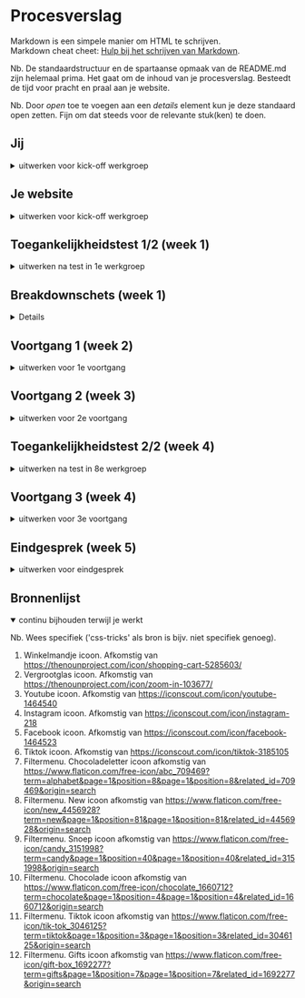 # Procesverslag
Markdown is een simpele manier om HTML te schrijven.  
Markdown cheat cheet: [Hulp bij het schrijven van Markdown](https://github.com/adam-p/markdown-here/wiki/Markdown-Cheatsheet).

Nb. De standaardstructuur en de spartaanse opmaak van de README.md zijn helemaal prima. Het gaat om de inhoud van je procesverslag. Besteedt de tijd voor pracht en praal aan je website.

Nb. Door *open* toe te voegen aan een *details* element kun je deze standaard open zetten. Fijn om dat steeds voor de relevante stuk(ken) te doen.





## Jij

<details>
<summary>uitwerken voor kick-off werkgroep</summary>

### Auteur:
Valena Herwig 

#### Je startniveau:
Blauw/Rood

#### Je focus:
Surface plane
 
</details>





## Je website

<details>
<summary>uitwerken voor kick-off werkgroep</summary>

### Je opdracht:
https://www.jamin.nl (Is een snoepwebsite)

#### srceenshot(s) van de eerste pagina (small srceen): 
Chocoladeletters pagina, dit is de landingspagina momenteel.
<img src="readme-images/chocoladeletters.jpg"/>

#### srceenshot(s) van de tweede pagina (small srceen):
candy pagina
<img src="readme-images/candy.jpg"/>


 
</details>



## Toegankelijkheidstest 1/2 (week 1)

<details>
<summary>uitwerken na test in 1e werkgroep</summary>

### Bevindingen
Lijst met je bevindingen die in de test naar voren kwamen:

#### srceenreader

Het gebruik van de srceenreader op mijn gekozen website was vrij makkelijk en duidelijk. Doordat mijn gekozen website gebruik maakt van een paar knoppen en niet al teveel kleine links, loop je er vrij makkelijk doorheen. Het enige puntje waar mijn klasgenoot en ik tegenaan liepen was de eerste pagina waar je jouw winkel moet opzoeken via een postcode. Dat ging niet helemaal makkelijk en we kwamen ook niet verder. Dit is een scherm wat dus verbeterd kan worden. 

<img src="readme-images/jaminstart.jpg"/>
  
Het probleem bevinden zich alleen op het eerste scherm. Het kan opgelost worden door het scherm weg te halen, ook omdat dit toch een soort van privacyschending is doordat je jouw postcode moet delen. Maar het kan ook op een andere manier uitgewerkt worden, zoals in plaats van je postcode te delen, je de website kan zoeken gericht op alfabet.

<img src="readme-images/srceenreader.jpg"/>



#### Muis en Toetsenbord 
De website is goed te besturen met muis en toetsenbord. Doormiddel van de pijltjes kan je naar boven en beneden srcollen. Met de tab toets kan je navigeren door de website heen.
Er is dus geen oplossing nodig want de website biedt deze mogelijkheid al.


#### Motoriek (shocks, elastiekjes)
Mijn klasgenoot en ik vonden het moeilijk om de website te bedienen met de shocks. Je kan wel wat handelingen, zoals met de pijltjes srcollen, maar vaak zit je net een toets verkeerd door het trillen. Met de elastiekjes was wel te doen, omdat je nog je andere vingers had om te navigeren. Maar ik kan mij voorstellen dat als je in het gips zit met beide handen dat dit ook moeilijk wordt.

<img src="readme-images/elasrtiek.jpg"/>

Mijn oplossingsvoorstel is dan ook eventueel om op de website voice-control te gebruiken. Mocht dit mogelijk zijn. Hierdoor kan de gebruiker communiceren met de website welke handelingen er gedaan moeten worden, zonder dat die gebruik maakt van het toetsenbord.

<img src="readme-images/shocks.jpg"/>



#### Visueel (brillen, contrast, kleurenblind, dark/light). 

<img src="readme-images/bril.jpg"/>
<img src="readme-images/briltwee.jpg"/>

Wat opviel is dat de website geen dark mode optie heeft. Nu scheelt het dat de website geen gebruik maakt van felle kleuren, maar toch zou het wel fijn zijn als de website dit aanbiedt. De contrasten zijn nog steeds duidelijk en de kleuren zijn duidelijk te onderscheiden, ondanks het zicht van iemand die kleurenblind is of anders ziet qua kleuren. Wat wel duidelijk te merken was tijdens het gebruik van de brillen, is bepaalde content niet opvalt of moeilijk te zien is. De afbeeldingen zijn bijvoorbeeld heel goed zichtbaar, omdat dit groot is maar de tekst eronder valt niet op als je minder ziet of last heb blur, suikerziekte of andere oogbeperkingen. 

<img src="readme-images/donnametbril.jpg"/>

Ik zat te denken als oplossing om de content op de website of groter te maken of een inzoom optie aan te bieden. Hierdoor kan de gebruiker die slechtziend is inzoomen op bepaalde content wat die moeilijk kan zien.


 


</details>



## Breakdownschets (week 1)

<details>
<img src="readme-images/Jaminschema.jpg"/>

</details>





## Voortgang 1 (week 2)

<details>
<summary>uitwerken voor 1e voortgang</summary>

### Stand van zaken
Ik vind het nog moeilijk om grid toe te passen, omdat ik meerdere sections heb. Dit heb ik geprobeerd maar dit ging niet heel goed. Wel heb ik zelf een dropdown menu gemaakt. Heel vaak gaat het qua html wel goed, maar vanaf het moment dat ik grid of flex moet toepassen gaat het niet helemaal goed. Ik probeer op internet ook bronnen te vinden die mij daar bij kunnen helpen. Maar het is veel al div's en classes.


### Agenda voor meeting


Martijn:

-HTML Structuur presenteren

-Werking CSS ´order´ laten zien

-Positioning van plaatjes

-Eventuele tips van groepsgenoten

-Werking CSS ´order´ laten zien

-Positioning van plaatjes

-Eventuele tips van groepsgenoten

Jip:

-Voortgang met teamgenoten bespreken

-Planning van de afgelopen weken

-Hoe zijn jullie gestart?

Valena:

-Bespreken over de grid         

-Dropdown menu  

-Feedback van mijn team   

-Eventuele tips van teamgenoten


### Verslag van meeting

Ik heb veel meer geleerd over grid en hoe ik dit kan toepassen. De klassenassistenses hebben mij laten zien hoe ik mijn artikelen beter kan verdelen, door middel van grid. Ik vroeg feedback over mijn dropdown menu maar ze gaven mij als tip om daar later naar te kijken. Ik vond het een leerzame meeting, ook omdat je samenkomt en de kans hebt om jouw werk te vergeleken met de andere studenten. Door de meeting wist ik waar ik verder mee kon gaan en dat zijn mijn artikelen. Ik heb tot nu toe niet echt meegemaakt dat klassenassistentes mij goede advies gaven, maar ik heb echt veel gehad aan deze hulp. 

</details>





## Voortgang 2 (week 3)

<details>
<summary>uitwerken voor 2e voortgang</summary>

### Stand van zaken
Ik heb deze week hard gewerkt aan mijn website, ook met de hulp van de klassenassistenten. Ik ben druk bezig geweest met mijn footer, de grid en het stylen hiervan. Ik heb heel erg moeite gehad met het stylen van de sections apart van elkaar. Dit is uiteindelijk wel grotendeels gelukt. Ik heb vooral nog moeite met mijn tabel. Ik ga hierna binnen met het javascript gedeelte, daar had ik vorig jaar de meeste moeite mee dus ik hoop dat het nu grotendeels lukt. 


### Agenda voor meeting

Martijn:
Tot nu toe gaat het goed met mijn website. Ik moet alleen de secties nog vormgeven. Wat nog wel een belangrijk is zijn de navigatie en het daadwerkelijk responsive maken. Ik ga daar dit weekend hard mee aan de slag zodat ik volgende week kan gebruiken om veel vragen te stellen. Ik heb zelf hulp nodig met het maken van de navigatie en het verplaatsen van de content bij breakpoints.

Jip:
Ik heb al mij html erin staan ben nu bezig met mijn css. Maar ik ben helaas momenteel ziek waardoor ik niet aanwezig ben bij de 2de voortgang. 

Valena:
Ik zou wel meer willen weten over de tabel en wat de eisen zijn voor de tweede pagina. Ik heb nog moeite met mijn filter knop dus daar zou ik ook wel meer hulp bij willen hebben. Voor de rest ga ik aan de slag met Javascript en het verder uitwerken van animatie.

### Verslag van meeting

Tijdens de meeting hebben we met de docent bepaalde punten doorlopen, zoals grid en wat fr inhoud. Daarbij hebben we gekeken welke tweedepagina ik kan gaan maken en weet ik nu wat voor menu het beste aansluit op mijn website. Ik had niet zozeer specifieke vragen over mijn code, maar meer de oplevering en dit is duidelijk beantwoord. Ik weet nu waar ik gerichter naar moet kijken en hoe ik de aankomende twee weken nog te werk ga. Dat is nog meer letten op details, aan de slag met javascript, mijn eerste pagina afronden, aan de tweede beginnen en animatie toevoegen. 

</details>





## Toegankelijkheidstest 2/2 (week 4)

<details>
<summary>uitwerken na test in 8e werkgroep</summary>

### Bevindingen
De website is verbeterd doordat er nu gebruik is gemaakt van semantische code. Als de gebruiker nu over de opties heen gaat en focust op de a, zoomt die in. 

#### srceenreader
Door het testen met de screenreader kwamen wij erachter dat mijn buttons nog niet duidelijk stonden qua code. Voor de rest sprak die duidelijk de links en kopjes op. Maar ik ga nog even mijn buttons aanpassen, zodat dat ook klopt qua code.

<img src="readme-images/screenreadervoorbeeld.png"/>


#### Muis en Toetsenbord 
Muis en toetsenbord werkt goed, net zoals op de huidge website. Je kan er goed doorheen tabben en ook scrollen.

#### Motoriek (shocks, elastiekjes)
De website is goed te bedienen, ondanks de shocks en elastiekjes. Het gaat allemaal wel een stuk langzamer, maar het is wel te doen. Dit kan bijvoorbeeld door de pijltjes toets te gebruiken. 


<img src="readme-images/shock.png"/>


#### Visueel (brillen, contrast, kleurenblind, dark/light). 
Met de brillen was er niet veel verschil te zien. Bepaalde brillen, zoals Central field loss was er weimnig te zien maar dat valt moeilijk op te lossen. Bij de field loss en blur kwam er wel duidelijk naar voren dat de tekst wat groter moet, dus dat is zeker iets om op te lossen. Darkmode heb ik nog niet toegepast dus dat konden we nog niet uittesten, maar door de toepassing colorblindly konden we zien hoe de website eruit ziet in verschillende kleuren. 

<img src="readme-images/donnametbrilop.png"/>


</details>





## Voortgang 3 (week 4)

<details>
<summary>uitwerken voor 3e voortgang</summary>

### Stand van zaken
Wat goed ging is dat ik mijn eerste pagina al bijna af heb, zoals die hoort. Ik heb helaas nog moeite met de social media iconen toevoegen en javascript. Met de screenshots hieronder laat ik het verschil zien tussen de huidige website en wat er bij mij nog ontbreekt.

  
<img src="readme-images/huidigesocialmedia.png"/> 
Dit is de social media van de huidige website en zo moet het uiteindelijk ook op mijn website komen te staan.

<img src="readme-images/mijnsocialmedia.png"/> 

Daarnaast heb ik nog geen animatie of javascript toegepast dus daar moet ik wel nog aan beginnen. Ik heb daar best wel nog moeite mee en wil dat dan ook graag bespreken tijdens de meeting. Voor de rest ben ik wel al begonnen aan mijn tweede pagina, heb ik al aparte stylensheets. Tevens heb ik ook een vergrootglas toegevoegd waar ik best wel trots op. Dit is hieronder terug te zien:

<img src="readme-images/vergrootglas.png"/> 



Martijn:
Op de blogs pagina wil ik dat de kolommen allemaal even grote afbeeldingen hebben. Ik wil op de index pagina de koffie plaatjes naast elkaar zetten. Hier heb ik hulp nodig bij het positioneren en responsive maken

Jip:
Ik volg helaas niet meer de lessen mee en laat dit vak vallen.

Valena:
Ik zou graag hulp willen met mijn social media iconen en hoe ik die van kleur makkelijk kan laten veranderen. Doordat dit niet standaard knoppen of links zijn begrijp ik niet helemaal hoe ik dat kan oplossen. Daarbij weet ik niet precies hoe ik een filtermenu kan toepassen en stylen binnen mijn pagina. Voor de rest gaat het aardig goed en denk ik dat ik zelfstandig aan de slag kan gaan.

 


### Verslag van meeting
We hebben gekeken naar hoe we de knoppen beter kunnen stylen. Martijn heeft met mij gekeken hoe we toepasselijke svg's kunnen vinden die we van kleur kunnen laten veranderen, maar helaas hebben we het probleem niet kunnen verhelpen.

</details>




## Eindgesprek (week 5)

<details>
<summary>uitwerken voor eindgesprek</summary>

### Je uitkomst - karakteristiek srceenshots:
<img src="readme-images/dummy-plaatje.jpg" width="375px" alt="uitomst opdracht 1">


### Dit ging goed/Heb ik geleerd: 
Korte omschrijving met plaatjes

<img src="readme-images/dummy-plaatje.jpg" width="375px" alt="top">


### Dit was lastig/Is niet gelukt:
Korte omschrijving met plaatjes

<img src="readme-images/dummy-plaatje.jpg" width="375px" alt="bummer">
</details>





## Bronnenlijst

<details open>
  <summary>continu bijhouden terwijl je werkt</summary>

  Nb. Wees specifiek ('css-tricks' als bron is bijv. niet specifiek genoeg).

  1. Winkelmandje icoon. Afkomstig van https://thenounproject.com/icon/shopping-cart-5285603/
  2. Vergrootglas icoon. Afkomstig van https://thenounproject.com/icon/zoom-in-103677/
  3. Youtube icoon. Afkomstig van https://iconscout.com/icon/youtube-1464540
  4. Instagram icoon. Afkomstig van https://iconscout.com/icon/instagram-218
  5. Facebook icoon. Afkomstig van https://iconscout.com/icon/facebook-1464523
  6. Tiktok icoon. Afkomstig van https://iconscout.com/icon/tiktok-3185105
  7. Filtermenu. Chocoladeletter icoon afkomstig van https://www.flaticon.com/free-icon/abc_709469?term=alphabet&page=1&position=8&page=1&position=8&related_id=709469&origin=search
  8. Filtermenu. New icoon afkomstig van https://www.flaticon.com/free-icon/new_4456928?term=new&page=1&position=81&page=1&position=81&related_id=4456928&origin=search
  9. Filtermenu. Snoep icoon afkomstig van https://www.flaticon.com/free-icon/candy_3151998?term=candy&page=1&position=40&page=1&position=40&related_id=3151998&origin=search
  10. Filtermenu. Chocolade icoon afkomstig van https://www.flaticon.com/free-icon/chocolate_1660712?term=chocolate&page=1&position=4&page=1&position=4&related_id=1660712&origin=search
  11. Filtermenu. Tiktok icoon afkomstig van https://www.flaticon.com/free-icon/tik-tok_3046125?term=tiktok&page=1&position=3&page=1&position=3&related_id=3046125&origin=search
  12. Filtermenu. Gifts icoon afkomstig van https://www.flaticon.com/free-icon/gift-box_1692277?term=gifts&page=1&position=7&page=1&position=7&related_id=1692277&origin=search

</details>